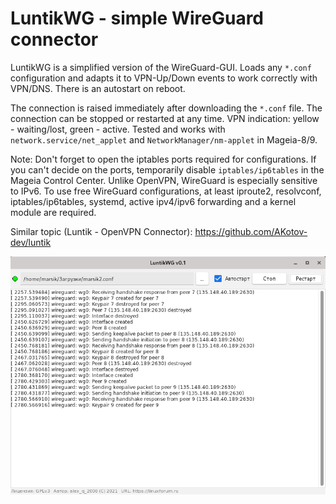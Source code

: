 # LuntikWG - simple WireGuard connector
LuntikWG is a simplified version of the WireGuard-GUI. Loads any `*.conf` configuration and adapts it to VPN-Up/Down events to work correctly with VPN/DNS. There is an autostart on reboot.

The connection is raised immediately after downloading the `*.conf` file. The connection can be stopped or restarted at any time. VPN indication: yellow - waiting/lost, green - active. Tested and works with `network.service/net_applet` and `NetworkManager/nm-applet` in Mageia-8/9.

Note: Don't forget to open the iptables ports required for configurations. If you can't decide on the ports, temporarily disable `iptables/ip6tables` in the Mageia Control Center. Unlike OpenVPN, WireGuard is especially sensitive to IPv6. To use free WireGuard configurations, at least iproute2, resolvconf, iptables/ip6tables, systemd, active ipv4/ipv6 forwarding and a kernel module are required.

Similar topic (Luntik - OpenVPN Connector): https://github.com/AKotov-dev/luntik 

![](https://github.com/AKotov-dev/luntikwg/blob/main/ScreenShot.png)

